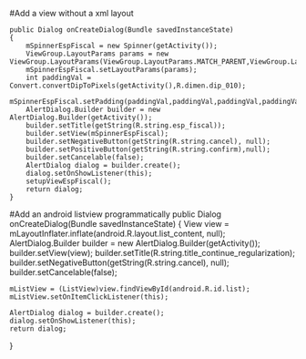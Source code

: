 #Add a view without a xml layout

    public Dialog onCreateDialog(Bundle savedInstanceState)
    {
        mSpinnerEspFiscal = new Spinner(getActivity());
        ViewGroup.LayoutParams params = new 		       ViewGroup.LayoutParams(ViewGroup.LayoutParams.MATCH_PARENT,ViewGroup.LayoutParams.MATCH_PARENT);
        mSpinnerEspFiscal.setLayoutParams(params);
        int paddingVal = Convert.convertDipToPixels(getActivity(),R.dimen.dip_010);
        mSpinnerEspFiscal.setPadding(paddingVal,paddingVal,paddingVal,paddingVal);
        AlertDialog.Builder builder = new AlertDialog.Builder(getActivity());
        builder.setTitle(getString(R.string.esp_fiscal));
        builder.setView(mSpinnerEspFiscal);
        builder.setNegativeButton(getString(R.string.cancel), null);
        builder.setPositiveButton(getString(R.string.confirm),null);
        builder.setCancelable(false);
        AlertDialog dialog = builder.create();
        dialog.setOnShowListener(this);
        setupViewEspFiscal();
        return dialog;
    }
    
#Add an android listview programmatically
public Dialog onCreateDialog(Bundle savedInstanceState)
{
	View view = mLayoutInflater.inflate(android.R.layout.list_content, null);
	AlertDialog.Builder builder = new AlertDialog.Builder(getActivity());
	builder.setView(view);
	builder.setTitle(R.string.title_continue_regularization);
	builder.setNegativeButton(getString(R.string.cancel), null);
	builder.setCancelable(false);
		
	mListView = (ListView)view.findViewById(android.R.id.list);
	mListView.setOnItemClickListener(this);
		
	AlertDialog dialog = builder.create();
	dialog.setOnShowListener(this);
	return dialog;
}
